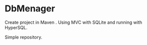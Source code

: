 # DbMenager
Create project in Maven . Using MVC with SQLite and running with HyperSQL. 

Simple repository.
